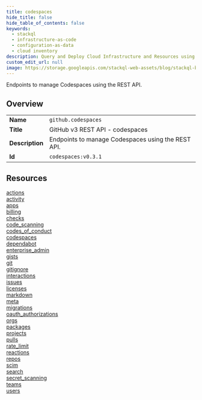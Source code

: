 ```yaml
---
title: codespaces
hide_title: false
hide_table_of_contents: false
keywords:
  - stackql
  - infrastructure-as-code
  - configuration-as-data
  - cloud inventory
description: Query and Deploy Cloud Infrastructure and Resources using SQL
custom_edit_url: null
image: https://storage.googleapis.com/stackql-web-assets/blog/stackql-blog-post-featured-image.png
---
```

Endpoints to manage Codespaces using the REST API.  
    

## Overview
<table><tbody>
<tr><td><b>Name</b></td><td><code>github.codespaces</code></td></tr>
<tr><td><b>Title</b></td><td>GitHub v3 REST API - codespaces</td></tr>
<tr><td><b>Description</b></td><td>Endpoints to manage Codespaces using the REST API.</td></tr>
<tr><td><b>Id</b></td><td><code>codespaces:v0.3.1</code></td></tr>
</tbody></table>

## Resources
<div class="row">
<div class="providerDocColumn">
<a href="/providers/github/codespaces/actions/">actions</a><br />
<a href="/providers/github/codespaces/activity/">activity</a><br />
<a href="/providers/github/codespaces/apps/">apps</a><br />
<a href="/providers/github/codespaces/billing/">billing</a><br />
<a href="/providers/github/codespaces/checks/">checks</a><br />
<a href="/providers/github/codespaces/code_scanning/">code_scanning</a><br />
<a href="/providers/github/codespaces/codes_of_conduct/">codes_of_conduct</a><br />
<a href="/providers/github/codespaces/codespaces/">codespaces</a><br />
<a href="/providers/github/codespaces/dependabot/">dependabot</a><br />
<a href="/providers/github/codespaces/enterprise_admin/">enterprise_admin</a><br />
<a href="/providers/github/codespaces/gists/">gists</a><br />
<a href="/providers/github/codespaces/git/">git</a><br />
<a href="/providers/github/codespaces/gitignore/">gitignore</a><br />
<a href="/providers/github/codespaces/interactions/">interactions</a><br />
<a href="/providers/github/codespaces/issues/">issues</a><br />
<a href="/providers/github/codespaces/licenses/">licenses</a><br />
</div>
<div class="providerDocColumn">
<a href="/providers/github/codespaces/markdown/">markdown</a><br />
<a href="/providers/github/codespaces/meta/">meta</a><br />
<a href="/providers/github/codespaces/migrations/">migrations</a><br />
<a href="/providers/github/codespaces/oauth_authorizations/">oauth_authorizations</a><br />
<a href="/providers/github/codespaces/orgs/">orgs</a><br />
<a href="/providers/github/codespaces/packages/">packages</a><br />
<a href="/providers/github/codespaces/projects/">projects</a><br />
<a href="/providers/github/codespaces/pulls/">pulls</a><br />
<a href="/providers/github/codespaces/rate_limit/">rate_limit</a><br />
<a href="/providers/github/codespaces/reactions/">reactions</a><br />
<a href="/providers/github/codespaces/repos/">repos</a><br />
<a href="/providers/github/codespaces/scim/">scim</a><br />
<a href="/providers/github/codespaces/search/">search</a><br />
<a href="/providers/github/codespaces/secret_scanning/">secret_scanning</a><br />
<a href="/providers/github/codespaces/teams/">teams</a><br />
<a href="/providers/github/codespaces/users/">users</a><br />
</div>
</div>
